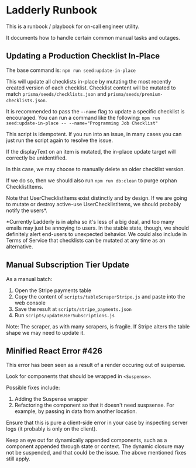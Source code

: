 # Ladderly Runbook

This is a runbook / playbook for on-call engineer utility.

It documents how to handle certain common manual tasks and outages.

## Updating a Production Checklist In-Place

The base command is:
`npm run seed:update-in-place`

This will update all checklists in-place by mutating the most recently created version of each checklist. Checklist content will be mutated to match `prisma/seeds/checklists.json` and `prisma/seeds/premium-checklists.json`.

It is recommended to pass the `--name` flag to update a specific checklist is encouraged. You can run a command like the following:
`npm run seed:update-in-place -- --name="Programming Job Checklist"`

This script is idempotent. If you run into an issue, in many cases you can just run the script again to resolve the issue.

If the displayText on an item is mutated, the in-place update target will correctly be unidentified.

In this case, we may choose to manually delete an older checklist version.

If we do so, then we should also run `npm run db:clean` to purge orphan ChecklistItems.

Note that UserChecklistItems exist distinctly and by design. If we are going to mutate or destroy active-use UserChecklistItems, we should probably notify the users\*.

\*Currently Ladderly is in alpha so it's less of a big deal, and too many emails may just be annoying to users. In the stable state, though, we should definitely alert end-users to unexpected behavior. We could also include in Terms of Service that checklists can be mutated at any time as an alternative.

## Manual Subscription Tier Update

As a manual batch:

1. Open the Stripe payments table
2. Copy the content of `scripts/tableScraperStripe.js` and paste into the web console
3. Save the result at `scripts/stripe_payments.json`
4. Run `scripts/updateUserSubscriptions.js`

Note: The scraper, as with many scrapers, is fragile.
If Stripe alters the table shape we may need to update it.

## Minified React Error #426

This error has been seen as a result of a render occuring out of suspense.

Look for components that should be wrapped in `<Suspense>`.

Possible fixes include:

1. Adding the Suspense wrapper
2. Refactoring the component so that it doesn't need suspsense. For example, by passing in data from another location.

Ensure that this is pure a client-side error in your case by inspecting server logs (it probably is only on the client).

Keep an eye out for dynamically appended components, such as a component appended through state or context. The dynamic closure may not be suspended, and that could be the issue. The above mentioned fixes still apply.
